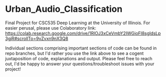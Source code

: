 # Urban_Audio_Classification
Final Project for CSC535 Deep Learning at the University of Illinois. For easier perusal, please use Colaboratory link: https://colab.research.google.com/drive/1RlOJ3xCeVmbY2IWGioFI8sgIdsLp3gjR#scrollTo=9vZvxn9nX3Q8

Individual sections comprising important sections of code can be found in repo branches, but I'd rather you use the link above to see a cogent juxtaposition of code, explanations and output.
Please feel free to reach out, I'd be happy to answer your questions/troubleshoot issues with your project!
